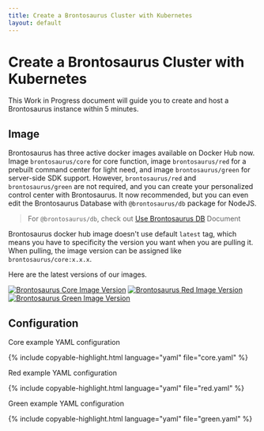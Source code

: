 ```yaml
---
title: Create a Brontosaurus Cluster with Kubernetes
layout: default
---
```


# Create a Brontosaurus Cluster with Kubernetes

This Work in Progress document will guide you to create and host a Brontosaurus instance within 5 minutes.

## Image

Brontosaurus has three active docker images available on Docker Hub now. Image `brontosaurus/core` for core function, image `brontosaurus/red` for a prebuilt command center for light need, and image `brontosaurus/green` for server-side SDK support. However, `brontosaurus/red` and `brontosaurus/green` are not required, and you can create your personalized control center with Brontosaurus. It now recommended, but you can even edit the Brontosaurus Database with `@brontosaurus/db` package for NodeJS.

> For `@brontosaurus/db`, check out [Use Brontosaurus DB](../db/db.md) Document

Brontosaurus docker hub image doesn't use default `latest` tag, which means you have to specificity the version you want when you are pulling it. When pulling, the image version can be assigned like `brontosaurus/core:x.x.x`.

Here are the latest versions of our images.

[![Brontosaurus Core Image Version](//img.shields.io/docker/v/brontosaurus/core?label=brontosaurus%2Fcore&sort=semver)](//hub.docker.com/r/brontosaurus/core)
[![Brontosaurus Red Image Version](//img.shields.io/docker/v/brontosaurus/red?color=red&label=brontosaurus%2Fred&sort=semver)](//hub.docker.com/r/brontosaurus/red)
[![Brontosaurus Green Image Version](//img.shields.io/docker/v/brontosaurus/green?color=green&label=brontosaurus%2Fgreen&sort=semver)](//hub.docker.com/r/brontosaurus/green)

## Configuration

Core example YAML configuration

{% include copyable-highlight.html
    language="yaml"
    file="core.yaml"
%}

Red example YAML configuration

{% include copyable-highlight.html
    language="yaml"
    file="red.yaml"
%}

Green example YAML configuration

{% include copyable-highlight.html
    language="yaml"
    file="green.yaml"
%}
